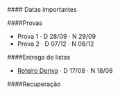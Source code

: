 
<div class="panel-heading">
#### Datas importantes
</div>

<div class="panel-body">

####Provas
- Prova 1 $\cdot$ D 28/09 $\cdot$ N 29/09
- Prova 2 $\cdot$ D 07/12 $\cdot$ N 08/12

####Entrega de listas

- [Roteiro Deriva](/bio208/static/pdfs/roteiros/2015/pratica_1.pdf) $\cdot$ D 17/08 $\cdot$ N 18/08 <!---[gabarito](/bio208/static/pdfs/roteiros_listas/lista1_gabarito.pdf)-->
<!--- [Lista 2](/bio208/static/pdfs/roteiros_listas/lista2.pdf) $\cdot$ [gabarito](/bio208/static/pdfs/roteiros_listas/lista2_gabarito.pdf)-->
<!--- [Lista 3](/bio208/static/pdfs/roteiros_listas/lista3.pdf) $\cdot$ [gabarito](/bio208/static/pdfs/roteiros_listas/lista3_gabarito.pdf)-->
<!--- [Lista 4](/bio208/static/pdfs/roteiros_listas/lista4.pdf) $\cdot$ [gabarito](/bio208/static/pdfs/roteiros_listas/lista4_gabarito.pdf)-->
<!--- [Lista 5](/bio208/static/pdfs/roteiros_listas/lista5.pdf) $\cdot$ [gabarito](/bio208/static/pdfs/roteiros_listas/lista5_gabarito.pdf)-->

####Recuperação

<!--- 02/03/2015 $\cdot$ 14hs $\cdot$ Sala 4 do Centro Didático-->


</div>
